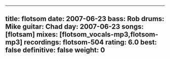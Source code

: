 
---
title: flotsom
date: 2007-06-23
bass:	Rob
drums:	Mike
guitar:	Chad
day: 2007-06-23
songs: [flotsam]
mixes: [flotsom_vocals-mp3,flotsom-mp3]
recordings: flotsom-504
rating: 6.0
best: false
definitive: false
weight: 0
---
